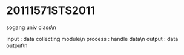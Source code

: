 # 20111571STS2011
sogang univ class\n

input : data collecting module\n
process : handle data\n
output : data output\n

